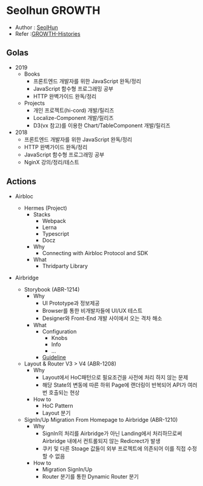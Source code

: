 # Seolhun GROWTH
- Author : [SeolHun](https://github.com/Seolhun/)
- Refer :[GROWTH-Histories](https://seolhun.github.io/tags/GROWTH/)

## Golas
- 2019
  - Books
    - 프론트엔드 개발자를 위한 JavaScript 완독/정리
    - JavaScript 함수형 프로그래밍 공부
    - HTTP 완벽가이드 완독/정리
  - Projects
    - 개인 프로젝트(hi-cord) 개발/릴리즈
    - Localize-Component 개발/릴리즈
    - D3(vx 참고)를 이용한 Chart/TableComponent 개발/릴리즈
- 2018
  - 프론트엔드 개발자를 위한 JavaScript 완독/정리
  - HTTP 완벽가이드 완독/정리
  - JavaScript 함수형 프로그래밍 공부
  - NginX 강의/정리/테스트

## Actions
- Airbloc 
  - Hermes (Project)
    - Stacks
      - Webpack
      - Lerna
      - Typescript
      - Docz
    - Why
      - Connecting with Airbloc Protocol and SDK
    - What
      - Thridparty Library

- Airbridge
  - Storybook (ABR-1214)
    - Why
      - UI Prototype과 정보제공
      - Browser를 통한 비개발자들에 UI/UX 테스트
      - Designer와 Front-End 개발 사이에서 오는 격차 해소
    - What
      - Configuration
        - Knobs
        - Info
        - ...
      - [Guideline](https://www.notion.so/ab180/Storybook-Guideline-d63aefa2efee4a1f8d75116ced7cecc7)
  - Layout & Router V3 > V4 (ABR-1208)
    - Why
      - Layout에서 HoC패턴으로 필요조건을 사전에 처리 하지 않는 문제
      - 해당 State의 변동에 따른 하위 Page에 랜더링이 반복되어 API가 여러번 호출되는 현상
    - How to
      - HoC Pattern
      - Layout 분기
  - SignIn/Up Migration From Homepage to Airbridge (ABR-1210)
    - Why
      - SignIn의 처리를 Airbridge가 아닌 Landing에서 처리하므로써 Airbridge 내에서 컨트롤되지 않는 Redicrect가 발생
      - 쿠키 및 다른 Stoage 값들이 외부 프로젝트에 의존되어 이를 직접 수정할 수 없음
    - How to
      - Migration SignIn/Up 
      - Router 분기를 통한 Dynamic Router 분기
